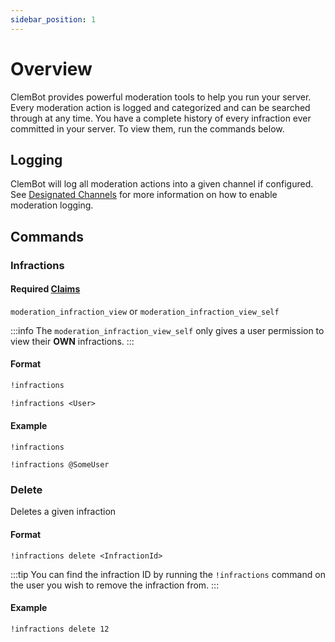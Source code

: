 ```yaml
---
sidebar_position: 1
---
```


# Overview

ClemBot provides powerful moderation tools to help you run your server.
Every moderation action is logged and categorized and can be searched through at any time.
You have a complete history of every infraction ever committed in your server.
To view them, run the commands below.

## Logging

ClemBot will log all moderation actions into a given channel if configured.
See [Designated Channels](../DesignatedChannels.md) for more information on how to enable moderation logging.

## Commands

### Infractions

#### Required [Claims](../Claims.md)

`moderation_infraction_view`
or
`moderation_infraction_view_self`

:::info
The `moderation_infraction_view_self` only gives a user permission to view their **OWN** infractions.
:::

#### Format

```txt title="View your own infractions"
!infractions 
```

```txt title="View a users infractions"
!infractions <User>
```

#### Example

```
!infractions

!infractions @SomeUser
```

### Delete

Deletes a given infraction

#### Format

```
!infractions delete <InfractionId>
```

:::tip
You can find the infraction ID by running the `!infractions` command on the user you wish to remove the infraction from.
:::

#### Example

```
!infractions delete 12
```
